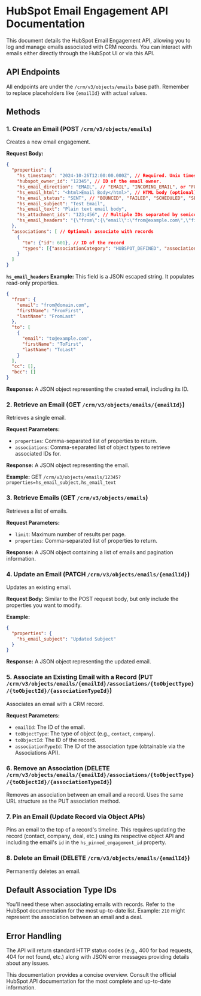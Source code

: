 # HubSpot Email Engagement API Documentation

This document details the HubSpot Email Engagement API, allowing you to log and manage emails associated with CRM records.  You can interact with emails either directly through the HubSpot UI or via this API.

## API Endpoints

All endpoints are under the `/crm/v3/objects/emails` base path.  Remember to replace placeholders like `{emailId}` with actual values.

## Methods

### 1. Create an Email (POST `/crm/v3/objects/emails`)

Creates a new email engagement.

**Request Body:**

```json
{
  "properties": {
    "hs_timestamp": "2024-10-26T12:00:00.000Z", // Required. Unix timestamp (milliseconds) or UTC format.
    "hubspot_owner_id": "12345", // ID of the email owner.
    "hs_email_direction": "EMAIL", // "EMAIL", "INCOMING_EMAIL", or "FORWARDED_EMAIL"
    "hs_email_html": "<html>Email Body</html>", // HTML body (optional)
    "hs_email_status": "SENT", // "BOUNCED", "FAILED", "SCHEDULED", "SENDING", or "SENT"
    "hs_email_subject": "Test Email",
    "hs_email_text": "Plain text email body",
    "hs_attachment_ids": "123;456", // Multiple IDs separated by semicolons (optional)
    "hs_email_headers": "{\"from\":{\"email\":\"from@example.com\",\"firstName\":\"John\",\"lastName\":\"Doe\"},\"to\":[{\"email\":\"to@example.com\",\"firstName\":\"Jane\",\"lastName\":\"Doe\"}],\"cc\":[],\"bcc\":[]}" // JSON escaped string (see below)
  },
  "associations": [ // Optional: associate with records
    {
      "to": {"id": 601}, // ID of the record
      "types": [{"associationCategory": "HUBSPOT_DEFINED", "associationTypeId": 210}] // Association type (see Default Association Type IDs)
    }
  ]
}
```

**`hs_email_headers` Example:**  This field is a JSON escaped string.  It populates read-only properties.

```json
{
  "from": {
    "email": "from@domain.com",
    "firstName": "FromFirst",
    "lastName": "FromLast"
  },
  "to": [
    {
      "email": "to@example.com",
      "firstName": "ToFirst",
      "lastName": "ToLast"
    }
  ],
  "cc": [],
  "bcc": []
}
```

**Response:**  A JSON object representing the created email, including its ID.


### 2. Retrieve an Email (GET `/crm/v3/objects/emails/{emailId}`)

Retrieves a single email.

**Request Parameters:**

* `properties`: Comma-separated list of properties to return.
* `associations`: Comma-separated list of object types to retrieve associated IDs for.

**Response:** A JSON object representing the email.

**Example:** GET `/crm/v3/objects/emails/12345?properties=hs_email_subject,hs_email_text`


### 3. Retrieve Emails (GET `/crm/v3/objects/emails`)

Retrieves a list of emails.

**Request Parameters:**

* `limit`: Maximum number of results per page.
* `properties`: Comma-separated list of properties to return.

**Response:** A JSON object containing a list of emails and pagination information.


### 4. Update an Email (PATCH `/crm/v3/objects/emails/{emailId}`)

Updates an existing email.

**Request Body:**  Similar to the POST request body, but only include the properties you want to modify.

**Example:**

```json
{
  "properties": {
    "hs_email_subject": "Updated Subject"
  }
}
```

**Response:** A JSON object representing the updated email.


### 5. Associate an Existing Email with a Record (PUT `/crm/v3/objects/emails/{emailId}/associations/{toObjectType}/{toObjectId}/{associationTypeId}`)

Associates an email with a CRM record.

**Request Parameters:**

* `emailId`: The ID of the email.
* `toObjectType`:  The type of object (e.g., `contact`, `company`).
* `toObjectId`: The ID of the record.
* `associationTypeId`: The ID of the association type (obtainable via the Associations API).


### 6. Remove an Association (DELETE `/crm/v3/objects/emails/{emailId}/associations/{toObjectType}/{toObjectId}/{associationTypeId}`)

Removes an association between an email and a record.  Uses the same URL structure as the PUT association method.


### 7. Pin an Email (Update Record via Object APIs)

Pins an email to the top of a record's timeline. This requires updating the record (contact, company, deal, etc.) using its respective object API and including the email's `id` in the `hs_pinned_engagement_id` property.


### 8. Delete an Email (DELETE `/crm/v3/objects/emails/{emailId}`)

Permanently deletes an email.


## Default Association Type IDs

You'll need these when associating emails with records.  Refer to the HubSpot documentation for the most up-to-date list.  Example: `210` might represent the association between an email and a deal.


##  Error Handling

The API will return standard HTTP status codes (e.g., 400 for bad requests, 404 for not found, etc.) along with JSON error messages providing details about any issues.


This documentation provides a concise overview.  Consult the official HubSpot API documentation for the most complete and up-to-date information.

